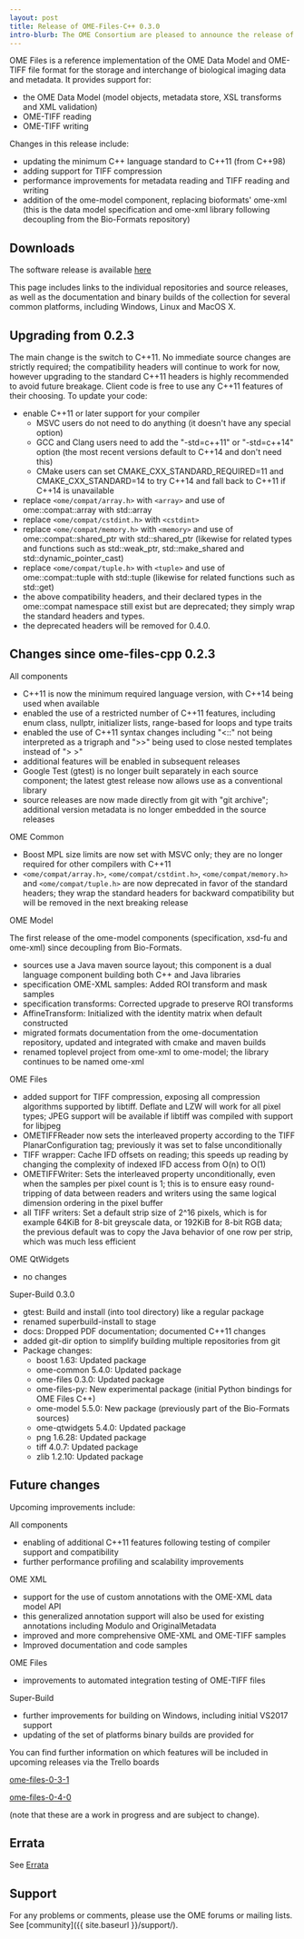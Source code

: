 ```yaml
---
layout: post
title: Release of OME-Files-C++ 0.3.0
intro-blurb: The OME Consortium are pleased to announce the release of OME Files C++ 0.3.0
---
```

OME Files is a reference implementation of the OME Data Model and OME-TIFF file format for the storage and interchange of biological imaging data and metadata. It provides support for:

-  the OME Data Model (model objects, metadata store, XSL transforms and XML validation)
-  OME-TIFF reading
-  OME-TIFF writing

Changes in this release include:

-  updating the minimum C++ language standard to C++11 (from C++98)
-  adding support for TIFF compression
-  performance improvements for metadata reading and TIFF reading and writing
-  addition of the ome-model component, replacing bioformats' ome-xml (this is the data model specification and ome-xml library following decoupling from the Bio-Formats repository)

Downloads
---------

The software release is available [here](http://downloads.openmicroscopy.org/ome-files-cpp/0.3.0/)

This page includes links to the individual repositories and source releases, as well as the documentation and binary builds of the collection for several common platforms, including Windows, Linux and MacOS X.

Upgrading from 0.2.3
--------------------

The main change is the switch to C++11. No immediate source changes are strictly required; the compatibility headers will continue to work for now, however upgrading to the standard C++11 headers is highly recommended to avoid future breakage. Client code is free to use any C++11 features of their choosing. To update your code:

-  enable C++11 or later support for your compiler
    -  MSVC users do not need to do anything (it doesn't have any special option)
    -  GCC and Clang users need to add the "-std=c++11" or "-std=c++14" option (the most recent versions default to C++14 and don't need this)
    -  CMake users can set CMAKE_CXX_STANDARD_REQUIRED=11 and CMAKE_CXX_STANDARD=14 to try C++14 and fall back to C++11 if C++14 is unavailable
-  replace `<ome/compat/array.h>` with `<array>` and use of ome::compat::array with std::array
-  replace `<ome/compat/cstdint.h>` with `<cstdint>`
-  replace `<ome/compat/memory.h>` with `<memory>` and use of ome::compat::shared_ptr with std::shared_ptr (likewise for related types and functions such as std::weak_ptr, std::make_shared and std::dynamic_pointer_cast)
-  replace `<ome/compat/tuple.h>` with `<tuple>` and use of ome::compat::tuple with std::tuple (likewise for related functions such as std::get)
-  the above compatibility headers, and their declared types in the ome::compat namespace still exist but are deprecated; they simply wrap the standard headers and types.
-  the deprecated headers will be removed for 0.4.0.


Changes since ome-files-cpp 0.2.3
---------------------------------

All components

-  C++11 is now the minimum required language version, with C++14 being used when available
-  enabled the use of a restricted number of C++11 features, including enum class, nullptr, initializer lists, range-based for loops and type traits
-  enabled the use of C++11 syntax changes including "<::" not being interpreted as a trigraph and ">>" being used to close nested templates instead of "> >"
-  additional features will be enabled in subsequent releases
-  Google Test (gtest) is no longer built separately in each source component; the latest gtest release now allows use as a conventional library
-  source releases are now made directly from git with "git archive"; additional version metadata is no longer embedded in the source releases

OME Common

-  Boost MPL size limits are now set with MSVC only; they are no longer required for other compilers with C++11
-  `<ome/compat/array.h>`, `<ome/compat/cstdint.h>`, `<ome/compat/memory.h>` and `<ome/compat/tuple.h>` are now deprecated in favor of the standard headers; they wrap the standard headers for backward compatibility but will be removed in the next breaking release

OME Model

The first release of the ome-model components (specification, xsd-fu and ome-xml) since decoupling from Bio-Formats.

-  sources use a Java maven source layout; this component is a dual language component building both C++ and Java libraries
-  specification OME-XML samples: Added ROI transform and mask samples
-  specification transforms: Corrected upgrade to preserve ROI transforms
-  AffineTransform: Initialized with the identity matrix when default constructed
-  migrated formats documentation from the ome-documentation repository, updated and integrated with cmake and maven builds
-  renamed toplevel project from ome-xml to ome-model; the library continues to be named ome-xml

OME Files

-  added support for TIFF compression, exposing all compression algorithms supported by libtiff.  Deflate and LZW will work for all pixel types; JPEG support will be available if libtiff was compiled with support for libjpeg
-  OMETIFFReader now sets the interleaved property according to the TIFF PlanarConfiguration tag; previously it was set to false unconditionally
-  TIFF wrapper: Cache IFD offsets on reading; this speeds up reading by changing the complexity of indexed IFD access from O(n) to O(1)
-  OMETIFFWriter: Sets the interleaved property unconditionally, even when the samples per pixel count is 1; this is to ensure easy round-tripping of data between readers and writers using the same logical dimension ordering in the pixel buffer
-  all TIFF writers: Set a default strip size of 2^16 pixels, which is for example 64KiB for 8-bit greyscale data, or 192KiB for 8-bit RGB data; the previous default was to copy the Java behavior of one row per strip, which was much less efficient

OME QtWidgets

- no changes

Super-Build 0.3.0

-  gtest: Build and install (into tool directory) like a regular package
-  renamed superbuild-install to stage
-  docs: Dropped PDF documentation; documented C++11 changes
-  added git-dir option to simplify building multiple repositories from git
-  Package changes:
    -  boost 1.63: Updated package
    -  ome-common 5.4.0: Updated package
    -  ome-files 0.3.0: Updated package
    -  ome-files-py: New experimental package (initial Python bindings for OME Files C++)
    -  ome-model 5.5.0: New package (previously part of the Bio-Formats sources)
    -  ome-qtwidgets 5.4.0: Updated package
    -  png 1.6.28: Updated package
    -  tiff 4.0.7: Updated package
    -  zlib 1.2.10: Updated package

Future changes
--------------

Upcoming improvements include:

All components

-  enabling of additional C++11 features following testing of compiler support and compatibility
-  further performance profiling and scalability improvements

OME XML

-  support for the use of custom annotations with the OME-XML data model API
-  this generalized annotation support will also be used for existing annotations including Modulo and OriginalMetadata
-  improved and more comprehensive OME-XML and OME-TIFF samples
-  Improved documentation and code samples

OME Files

-  improvements to automated integration testing of OME-TIFF files

Super-Build

-  further improvements for building on Windows, including initial VS2017 support
-  updating of the set of platforms binary builds are provided for

You can find further information on which features will be included in upcoming releases via the Trello boards 

[ome-files-0-3-1](https://trello.com/b/nNwJHdpp/ome-files-0-3-1)

[ome-files-0-4-0](https://trello.com/b/WFYWCvoV/ome-files-0-4-0)

(note that these are a work in progress and are subject to change).

Errata
------

See [Errata](https://www.openmicroscopy.org/site/support/ome-files-cpp/ome-cmake-superbuild/manual/html/errata.html)

Support
-------

For any problems or comments, please use the OME forums or mailing lists. See [community]({{ site.baseurl }}/support/).
